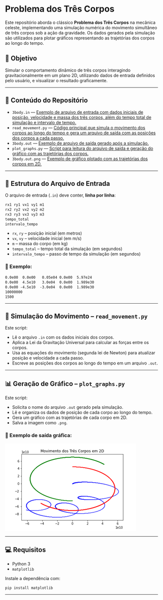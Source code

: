 # Problema dos Três Corpos

Este repositório aborda o clássico **Problema dos Três Corpos** na mecânica celeste, implementando uma simulação numérica do movimento simultâneo de três corpos sob a ação da gravidade. Os dados gerados pela simulação são utilizados para plotar gráficos representando as trajetórias dos corpos ao longo do tempo.

## :rocket: Objetivo

Simular o comportamento dinâmico de três corpos interagindo gravitacionalmente em um plano 2D, utilizando dados de entrada definidos pelo usuário, e visualizar o resultado graficamente.

---

## :open_file_folder: Conteúdo do Repositório

- `3body.in` — [Exemplo de arquivo de entrada com dados iniciais de posição, velocidade e massa dos três corpos, além do tempo total de simulação e intervalo de tempo.](#3body.in)
- `read_movement.py` — [Código principal que simula o movimento dos corpos ao longo do tempo e gera um arquivo de saída com as posições dos corpos a cada passo.](#read_movement.py)
- `3body.out` — [Exemplo de arquivo de saída gerado após a simulação.](#3body.out)
- `plot_graphs.py` — [Script para leitura do arquivo de saída e geração do gráfico com as trajetórias dos corpos.](#plot_graphs.py)
- `3body.out.png` — [Exemplo de gráfico plotado com as trajetórias dos corpos em 2D.](#3body.out.png)

---

## :page_facing_up: Estrutura do Arquivo de Entrada

O arquivo de entrada (`.in`) deve conter, **linha por linha**:

```
rx1 ry1 vx1 vy1 m1
rx2 ry2 vx2 vy2 m2
rx3 ry3 vx3 vy3 m3
tempo_total
intervalo_tempo
```

- `rx`, `ry` – posição inicial (em metros)
- `vx`, `vy` – velocidade inicial (em m/s)
- `m` – massa do corpo (em kg)
- `tempo_total` – tempo total da simulação (em segundos)
- `intervalo_tempo` – passo de tempo da simulação (em segundos)

### :pushpin: Exemplo:

```
0.0e00  0.0e00   0.05e04 0.0e00  5.97e24
0.0e00  4.5e10   3.0e04  0.0e00  1.989e30
0.0e00 -4.5e10  -3.0e04  0.0e00  1.989e30
10000000
1500
```

---

## 🧠 Simulação do Movimento – `read_movement.py`

Este script:

- Lê o arquivo `.in` com os dados iniciais dos corpos.
- Aplica a Lei da Gravitação Universal para calcular as forças entre os corpos.
- Usa as equações do movimento (segunda lei de Newton) para atualizar posição e velocidade a cada passo.
- Escreve as posições dos corpos ao longo do tempo em um arquivo `.out`.

---

## 📊 Geração de Gráfico – `plot_graphs.py`

Este script:

- Solicita o nome do arquivo `.out` gerado pela simulação.
- Lê e organiza os dados de posição de cada corpo ao longo do tempo.
- Gera um gráfico com as trajetórias de cada corpo em 2D.
- Salva a imagem como `.png`.

### 📌 Exemplo de saída gráfica:

![Exemplo de gráfico plotado](3body.out.png)

---

## :computer: Requisitos

- Python 3
- `matplotlib`

Instale a dependência com:

```
pip install matplotlib

```

---
